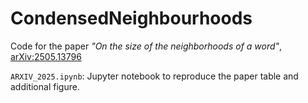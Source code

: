 # CondensedNeighbourhoods

Code for the paper *"On the size of the neighborhoods of a word"*, <a href="https://arxiv.org/abs/2505.13796">arXiv:2505.13796</a>

`ARXIV_2025.ipynb`: Jupyter notebook to reproduce the paper table and additional figure.
